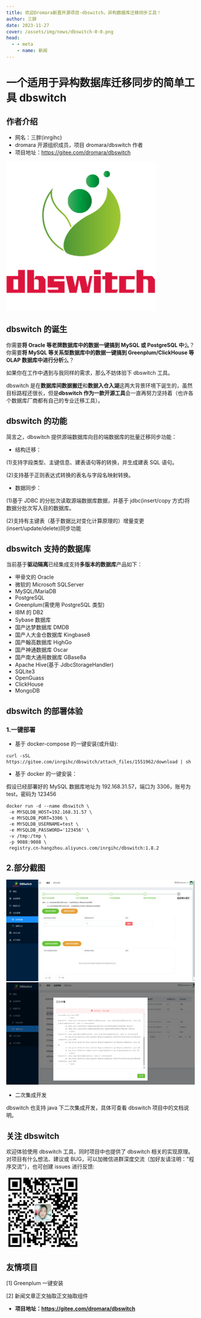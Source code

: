 ```yaml
---
title: 欢迎Dromara新晋开源项目-dbswitch，异构数据库迁移同步工具！
author: 三胖
date: 2023-11-27
cover: /assets/img/news/dbswitch-0-0.png
head:
  - - meta
    - name: 新闻
---
```


# 一个适用于异构数据库迁移同步的简单工具 dbswitch

## 作者介绍

- 网名：三胖(inrgihc)
- dromara 开源组织成员，项目 dromara/dbswitch 作者
- 项目地址：https://gitee.com/dromara/dbswitch

![](/assets/img/news/dbswitch-0-0.png)

## dbswitch 的诞生

你需要**将 Oracle 等老牌数据库中的数据一键搞到 MySQL 或 PostgreSQL 中**么？你需要**将 MySQL 等关系型数据库中的数据一键搞到 Greenplum/ClickHouse 等 OLAP 数据库中进行分析**么？

如果你在工作中遇到与我同样的需求，那么不妨体验下 dbswitch 工具。

dbswitch 是在**数据库间数据搬迁**和**数据入仓入湖**这两大背景环境下诞生的，虽然目标路程还很长，但是**dbswitch 作为一款开源工具**会一直再努力坚持着（也许各个数据库厂商都有自己的专业迁移工具）。

## dbswitch 的功能

简言之，dbswitch 提供源端数据库向目的端数据库的批量迁移同步功能：

- 结构迁移：

(1)支持字段类型、主键信息、建表语句等的转换，并生成建表 SQL 语句。

(2)支持基于正则表达式转换的表名与字段名映射转换。

- 数据同步：

(1)基于 JDBC 的分批次读取源端数据库数据，并基于 jdbc(insert/copy 方式)将数据分批次写入目的数据库。

(2)支持有主键表（基于数据比对变化计算原理的）增量变更(insert/update/delete)同步功能

## dbswitch 支持的数据库

当前基于**驱动隔离**已经集成支持**多版本的数据库**产品如下：

- 甲骨文的 Oracle
- 微软的 Microsoft SQLServer
- MySQL/MariaDB
- PostgreSQL
- Greenplum(需使用 PostgreSQL 类型)
- IBM 的 DB2
- Sybase 数据库
- 国产达梦数据库 DMDB
- 国产人大金仓数据库 Kingbase8
- 国产翰高数据库 HighGo
- 国产神通数据库 Oscar
- 国产南大通用数据库 GBase8a
- Apache Hive(基于 JdbcStorageHandler)
- SQLite3
- OpenGuass
- ClickHouse
- MongoDB

## dbswitch 的部署体验

### 1.一键部署

- 基于 docker-compose 的一键安装(或升级):

```
curl -sSL https://gitee.com/inrgihc/dbswitch/attach_files/1551962/download | sh
```

- 基于 docker 的一键安装：

假设已经部署好的 MySQL 数据库地址为 192.168.31.57，端口为 3306，账号为 test，密码为 123456

```
docker run -d --name dbswitch \
 -e MYSQLDB_HOST=192.168.31.57 \
 -e MYSQLDB_PORT=3306 \
 -e MYSQLDB_USERNAME=test \
 -e MYSQLDB_PASSWORD='123456' \
 -v /tmp:/tmp \
 -p 9088:9088 \
 registry.cn-hangzhou.aliyuncs.com/inrgihc/dbswitch:1.8.2
```

## 2.部分截图

![](/assets/img/news/dbswitch-0-1.png)![](/assets/img/news/dbswitch-0-2.png)

- 二次集成开发

dbswitch 也支持 java 下二次集成开发，具体可查看 dbswitch 项目中的文档说明。

## 关注 dbswitch

欢迎体验使用 dbswitch 工具，同时项目中也提供了 dbswitch 相关的实现原理。对项目有什么想法、建议或 BUG，可以加微信进群深度交流（加好友请注明："程序交流"），也可创建 issues 进行反馈:

![](/assets/img/news/dbswitch-0-3.png)

## 友情项目

\[1\] Greenplum 一键安装

\[2\] 新闻文章正文抽取正文抽取组件

- **项目地址：https://gitee.com/dromara/dbswitch**
